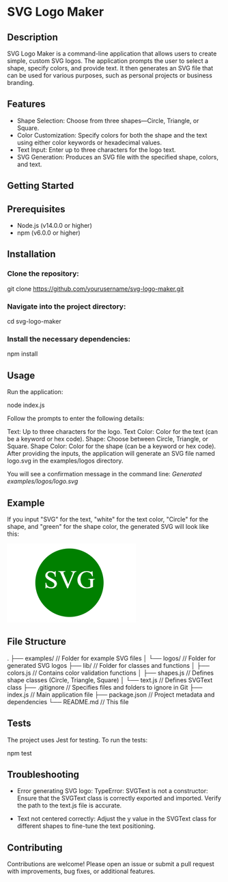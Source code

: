 # SVG Logo Maker

## Description
SVG Logo Maker is a command-line application that allows users to create simple, custom SVG logos. The application prompts the user to select a shape, specify colors, and provide text. It then generates an SVG file that can be used for various purposes, such as personal projects or business branding.

## Features
* Shape Selection: Choose from three shapes—Circle, Triangle, or Square.
* Color Customization: Specify colors for both the shape and the text using either color keywords or hexadecimal values.
* Text Input: Enter up to three characters for the logo text.
* SVG Generation: Produces an SVG file with the specified shape, colors, and text.

## Getting Started

## Prerequisites
* Node.js (v14.0.0 or higher)
* npm (v6.0.0 or higher)

## Installation

### Clone the repository:
git clone https://github.com/yourusername/svg-logo-maker.git

### Navigate into the project directory:
cd svg-logo-maker

### Install the necessary dependencies:
npm install

## Usage
Run the application:

node index.js

Follow the prompts to enter the following details:

Text: Up to three characters for the logo.
Text Color: Color for the text (can be a keyword or hex code).
Shape: Choose between Circle, Triangle, or Square.
Shape Color: Color for the shape (can be a keyword or hex code).
After providing the inputs, the application will generate an SVG file named logo.svg in the examples/logos directory.

You will see a confirmation message in the command line:
*Generated examples/logos/logo.svg*

## Example
If you input "SVG" for the text, "white" for the text color, "Circle" for the shape, and "green" for the shape color, the generated SVG will look like this:

![alt text](image.png)

## File Structure
.
├── examples/               // Folder for example SVG files
│   └── logos/              // Folder for generated SVG logos
├── lib/                    // Folder for classes and functions
│   ├── colors.js           // Contains color validation functions
│   ├── shapes.js           // Defines shape classes (Circle, Triangle, Square)
│   └── text.js             // Defines SVGText class
├── .gitignore              // Specifies files and folders to ignore in Git
├── index.js                // Main application file
├── package.json            // Project metadata and dependencies
└── README.md               // This file

## Tests
The project uses Jest for testing. To run the tests:

npm test

## Troubleshooting
* Error generating SVG logo: TypeError: SVGText is not a constructor: Ensure that the SVGText class is correctly exported and imported. Verify the path to the text.js file is accurate.

* Text not centered correctly: Adjust the y value in the SVGText class for different shapes to fine-tune the text positioning.

## Contributing
Contributions are welcome! Please open an issue or submit a pull request with improvements, bug fixes, or additional features.

